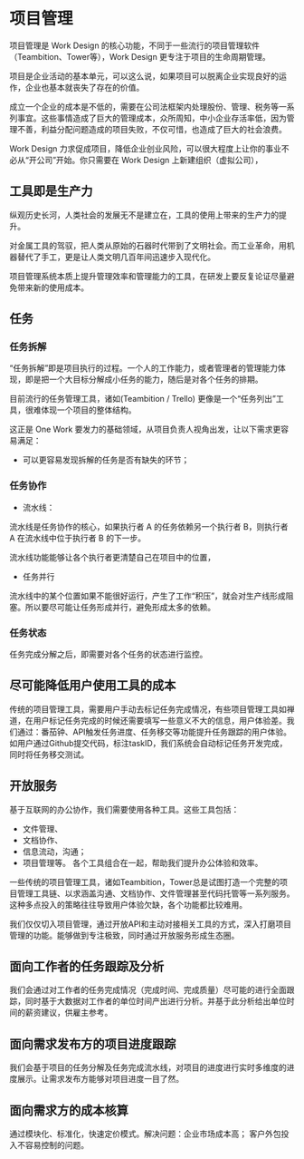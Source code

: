 # 项目管理

项目管理是 Work Design 的核心功能，不同于一些流行的项目管理软件（Teambition、Tower等），Work Design 更专注于项目的生命周期管理。

项目是企业活动的基本单元，可以这么说，如果项目可以脱离企业实现良好的运作，企业也基本就丧失了存在的价值。

成立一个企业的成本是不低的，需要在公司法框架内处理股份、管理、税务等一系列事宜。这些事情造成了巨大的管理成本，众所周知，中小企业存活率低，因为管理不善，利益分配问题造成的项目失败，不仅可惜，也造成了巨大的社会浪费。

Work Design 力求促成项目，降低企业创业风险，可以很大程度上让你的事业不必从“开公司”开始。你只需要在 Work Design 上新建组织（虚拟公司），

## 工具即是生产力
纵观历史长河，人类社会的发展无不是建立在，工具的使用上带来的生产力的提升。

对金属工具的驾驭，把人类从原始的石器时代带到了文明社会。而工业革命，用机器替代了手工，更是让人类文明几百年间迅速步入现代化。

项目管理系统本质上提升管理效率和管理能力的工具，在研发上要反复论证尽量避免带来新的使用成本。

## 任务

### 任务拆解

“任务拆解”即是项目执行的过程。一个人的工作能力，或者管理者的管理能力体现，即是把一个大目标分解成小任务的能力，随后是对各个任务的排期。

目前流行的任务管理工具，诸如(Teambition / Trello) 更像是一个“任务列出”工具，很难体现一个项目的整体结构。

这正是 One Work 要发力的基础领域，从项目负责人视角出发，让以下需求更容易满足：

* 可以更容易发现拆解的任务是否有缺失的环节；

### 任务协作

* 流水线：

流水线是任务协作的核心，如果执行者 A 的任务依赖另一个执行者 B，则执行者 A 在流水线中位于执行者 B 的下一步。

流水线功能能够让各个执行者更清楚自己在项目中的位置，

* 任务并行

流水线中的某个位置如果不能很好运行，产生了工作“积压”，就会对生产线形成阻塞。所以要尽可能让任务形成并行，避免形成太多的依赖。

### 任务状态

任务完成分解之后，即需要对各个任务的状态进行监控。


## 尽可能降低用户使用工具的成本

传统的项目管理工具，需要用户手动去标记任务完成情况，有些项目管理工具如禅道，在用户标记任务完成的时候还需要填写一些意义不大的信息，用户体验差。我们通过：番茄钟、API触发任务进度、任务移交等功能提升任务跟踪的用户体验。如用户通过Github提交代码，标注taskID，我们系统会自动标记任务开发完成，同时将任务移交测试。

## 开放服务

基于互联网的办公协作，我们需要使用各种工具。这些工具包括：
* 文件管理、
* 文档协作、
* 信息流动，沟通；
* 项目管理等。
各个工具组合在一起，帮助我们提升办公体验和效率。

一些传统的项目管理工具，诸如Teambition，Tower总是试图打造一个完整的项目管理工具链、以求涵盖沟通、文档协作、文件管理甚至代码托管等一系列服务。这种多点投入的策略往往导致用户体验欠缺，各个功能都比较难用。

我们仅仅切入项目管理，通过开放API和主动对接相关工具的方式，深入打磨项目管理的功能。能够做到专注极致，同时通过开放服务形成生态圈。

## 面向工作者的任务跟踪及分析

我们会通过对工作者的任务完成情况（完成时间、完成质量）尽可能的进行全面跟踪，同时基于大数据对工作者的单位时间产出进行分析。并基于此分析给出单位时间的薪资建议，供雇主参考。


## 面向需求发布方的项目进度跟踪

我们会基于项目的任务分解及任务完成流水线，对项目的进度进行实时多维度的进度展示。让需求发布方能够对项目进度一目了然。

## 面向需求方的成本核算

通过模块化、标准化，快速定价模式。解决问题：企业市场成本高； 客户外包投入不容易控制的问题。
